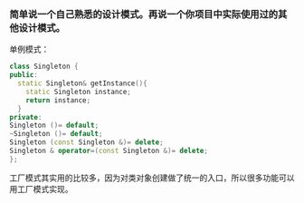 ### 简单说一个自己熟悉的设计模式。再说一个你项目中实际使用过的其他设计模式。

单例模式：

```c++
class Singleton {
public:
  static Singleton& getInstance(){
    static Singleton instance;
    return instance;
  }
private:
Singleton ()= default;
~Singleton ()= default;
Singleton (const Singleton &)= delete;
Singleton & operator=(const Singleton &)= delete;
};
```


工厂模式其实用的比较多，因为对类对象创建做了统一的入口，所以很多功能可以用工厂模式实现。
